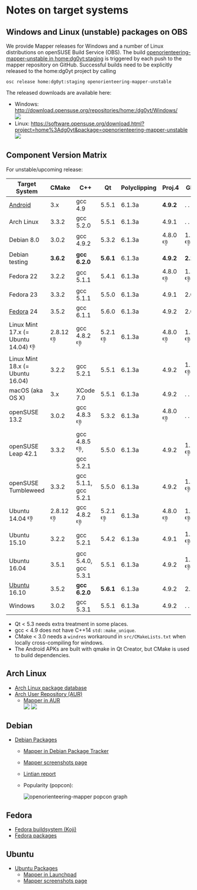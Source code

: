 # Notes on target systems

## Windows and Linux (unstable) packages on OBS

We provide Mapper releases for Windows and a number of Linux distributions on openSUSE Build Service (OBS). The build [openorienteering-mapper-unstable in home:dg0yt:staging](https://build.opensuse.org/package/show/home:dg0yt:staging/openorienteering-mapper-unstable) is triggered by each push to the mapper repository on GitHub. Successful builds need to be explicitly released to the home:dg0yt project by calling

```
osc release home:dg0yt:staging openorienteering-mapper-unstable
```

The released downloads are available here:
- Windows: http://download.opensuse.org/repositories/home:/dg0yt/Windows/ <br />
  ![](https://img.shields.io/website-up-down-green-red/http/download.opensuse.org.svg)
- Linux:   https://software.opensuse.org/download.html?project=home%3Adg0yt&package=openorienteering-mapper-unstable <br />
  ![](https://img.shields.io/website-up-down-green-red/https/software.opensuse.org.svg)


## Component Version Matrix

For unstable/upcoming release:

Target System | CMake       | C++         | Qt          | Polyclipping | Proj.4      |  GDAL       | Remark
--------------|-------------|-------------|-------------|--------------|-------------|-------------|-------------
[Android](Android) | 3.x         | gcc 4.9     | 5.5.1       | 6.1.3a       | **4.9.2**   |  . .        | local build
Arch Linux      | 3.3.2       | gcc 5.2.0   | 5.5.1       | 6.1.3a       | 4.9.1       |  . .        | OBS, [AUR](#arch-linux)
Debian 8.0      | 3.0.2       | gcc 4.9.2   | 5.3.2       | 6.1.3a       | 4.8.0 :-1:  | 1.10.1 :-1: | OBS
Debian testing  | **3.6.2**   | **gcc 6.2.0** | **5.6.1** | 6.1.3a       | **4.9.2**   | **2.1.2**   | OBS, [Debian](#debian)
Fedora 22     | 3.2.2       | gcc 5.1.1   | 5.4.1       | 6.1.3a       | 4.8.0 :-1:  | 1.11.3 :-1: | OBS
Fedora 23     | 3.3.2       | gcc 5.1.1   | 5.5.0       | 6.1.3a       | 4.9.1       | 2.0.1       | OBS
[Fedora](#fedora) 24     | 3.5.2       | gcc 6.1.1   | 5.6.0       | 6.1.3a       | 4.9.2       | 2.0.2       | OBS
Linux Mint 17.x (= Ubuntu 14.04) :-1: | 2.8.12 :-1: | gcc 4.8.2 :-1: | 5.2.1 :-1:  | 6.1.3a    | 4.8.0 :-1:  | 1.10.1 :-1: | no build
Linux Mint 18.x (= Ubuntu 16.04) | 3.2.2      | gcc 5.2.1   | 5.5.1       | 6.1.3a       | 4.9.2   | 1.11.3 :-1: | no build
macOS (aka OS X) | 3.x      | XCode 7.0   | 5.5.1       | 6.1.3a       | 4.9.2       |  . .        | local build
openSUSE 13.2 | 3.0.2       | gcc 4.8.3 :-1: | 5.3.2    | 6.1.3a       | 4.8.0 :-1:  |  . .        | OBS
openSUSE Leap 42.1  | 3.3.2 | gcc 4.8.5 :-1:, gcc 5.2.1 | 5.5.0    | 6.1.3a       | 4.9.2       | 1.11.3 :-1: | OBS
openSUSE Tumbleweed | 3.3.2 | gcc 5.1.1, gcc 5.2.1   | 5.5.0       | 6.1.3a       | 4.9.2       | 1.11.3 :-1: | OBS
Ubuntu 14.04 :-1: | 2.8.12 :-1: | gcc 4.8.2 :-1: | 5.2.1 :-1:  | 6.1.3a    | 4.8.0 :-1:  | 1.10.1 :-1: | OBS
Ubuntu 15.10  | 3.2.2       | gcc 5.2.1   | 5.4.2       | 6.1.3a       | 4.9.1       | 1.11.2 :-1: | OBS
Ubuntu 16.04  | 3.5.1       | gcc 5.4.0, gcc 5.3.1  | 5.5.1       | 6.1.3a       | 4.9.2       | 1.11.3 :-1: | OBS
[Ubuntu](#ubuntu) 16.10 | 3.5.2 | **gcc 6.2.0**   | **5.6.1** | 6.1.3a       | 4.9.2       | 2.1.1       | OBS, [Launchpad](#ubuntu)
Windows       | 3.0.2       | gcc 5.3.1   | 5.5.1       | 6.1.3a       | 4.9.2       |  . .        | OBS/openSUSE 13.2

* Qt < 5.3 needs extra treatment in some places.
* gcc < 4.9 does not have C++14 ```std::make_unique```.
* CMake < 3.0 needs a ```windres``` workaround in ```src/CMakeLists.txt``` when locally cross-compiling for windows.
* The Android APKs are built with qmake in Qt Creator, but CMake is used to build dependencies.

## Arch Linux

- [Arch Linux package database](https://www.archlinux.org/packages/)
- [Arch User Repository (AUR)](https://aur.archlinux.org/packages/)
  - [Mapper in AUR](https://aur.archlinux.org/packages/?K=openorienteering) <br />
    ![](https://img.shields.io/aur/version/openorienteering-mapper.svg)
    ![](https://img.shields.io/aur/votes/openorienteering-mapper.svg)


## Debian

- [Debian Packages](https://www.debian.org/distrib/packages)
  - [Mapper in Debian Package Tracker](https://tracker.debian.org/pkg/openorienteering-mapper)
  - [Mapper screenshots page](https://screenshots.debian.net/package/openorienteering-mapper)
  - [Lintian report](https://lintian.debian.org/full/gaudenz@debian.org.html#openorienteering-mapper)
  - Popularity (popcon):

    ![openorienteering-mapper popcon graph](https://qa.debian.org/cgi-bin/popcon-png?packages=openorienteering-mapper&show_installed=on&want_legend=on&want_ticks=on&date_fmt=%25Y-%25m&beenhere=1)


## Fedora

- [Fedora buildsystem (Koji)](http://koji.fedoraproject.org/koji/index)
- [Fedora packages](https://apps.fedoraproject.org/packages/)


## Ubuntu

- [Ubuntu Packages](http://packages.ubuntu.com/)
  - [Mapper in Launchpad](https://launchpad.net/ubuntu/+source/openorienteering-mapper)
  - [Mapper screenshots page](https://screenshots.debian.net/package/openorienteering-mapper)

